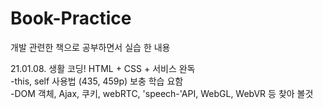 # Book-Practice
개발 관련한 책으로 공부하면서 실습 한 내용

21.01.08. 생활 코딩! HTML + CSS + 서비스 완독 <br>
-this, self 사용법 (435, 459p) 보충 학습 요함 <br>
-DOM 객체, Ajax, 쿠키, webRTC, 'speech-'API, WebGL, WebVR 등 찾아 볼것
